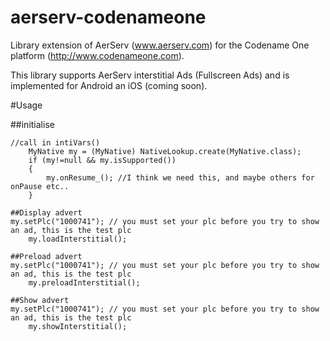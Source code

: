 # aerserv-codenameone

Library extension of AerServ (www.aerserv.com) for the Codename One platform (http://www.codenameone.com).

This library supports AerServ interstitial Ads (Fullscreen Ads) and is implemented for Android an iOS (coming soon).

#Usage

##initialise 

	//call in intiVars()
        MyNative my = (MyNative) NativeLookup.create(MyNative.class);
        if (my!=null && my.isSupported())
        {           
            my.onResume_(); //I think we need this, and maybe others for onPause etc..
        }

	##Display advert
	my.setPlc("1000741"); // you must set your plc before you try to show an ad, this is the test plc
        my.loadInterstitial();

	##Preload advert
	my.setPlc("1000741"); // you must set your plc before you try to show an ad, this is the test plc
        my.preloadInterstitial();

	##Show advert
	my.setPlc("1000741"); // you must set your plc before you try to show an ad, this is the test plc
        my.showInterstitial();
